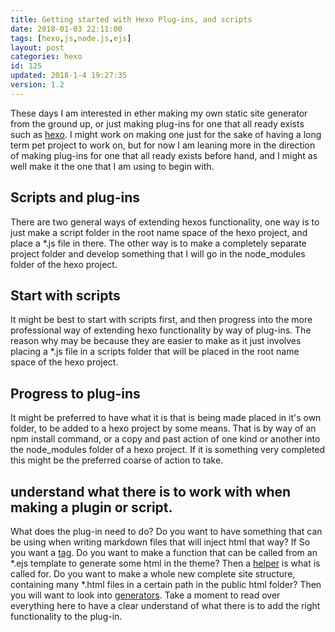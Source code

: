 ```yaml
---
title: Getting started with Hexo Plug-ins, and scripts
date: 2018-01-03 22:11:00
tags: [hexo,js,node.js,ejs]
layout: post
categories: hexo
id: 125
updated: 2018-1-4 19:27:35
version: 1.2
---
```


These days I am interested in ether making my own static site generator from the ground up, or just making plug-ins for one that all ready exists such as [hexo](https://hexo.io/). I might work on making one just for the sake of having a long term pet project to work on, but for now I am leaning more in the direction of making plug-ins for one that all ready exists before hand, and I might as well make it the one that I am using to begin with.

<!-- more -->

## Scripts and plug-ins

There are two general ways of extending hexos functionality, one way is to just make a script folder in the root name space of the hexo project, and place a *.js file in there. The other way is to make a completely separate project folder and develop something that I will go in the node_modules folder of the hexo project.

## Start with scripts

It might be best to start with scripts first, and then progress into the more professional way of extending hexo functionality by way of plug-ins. The reason why may be because they are easier to make as it just involves placing a *.js file in a scripts folder that will be placed in the root name space of the hexo project.

## Progress to plug-ins

It might be preferred to have what it is that is being made placed in it's own folder, to be added to a hexo project by some means. That is by way of an npm install command, or a copy and past action of one kind or another into the node_modules folder of a hexo project. If it is something very completed this might be the preferred coarse of action to take.

## understand what there is to work with when making a plugin or script.

What does the plug-in need to do? Do you want to have something that can be using when writing markdown files that will inject html that way? If So you want a [tag](https://hexo.io/api/tag.html). Do you want to make a function that can be called from an *.ejs template to generate some html in the theme? Then a [helper](https://hexo.io/api/helper.html) is what is called for. Do you want to make a whole new complete site structure, containing many *.html files in a certain path in the public html folder? Then you will want to look into [generators](https://hexo.io/api/generator.html). Take a moment to read over everything here to have a clear understand of what there is to add the right functionality to the plug-in.